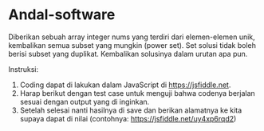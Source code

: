 # Andal-software
Diberikan sebuah array integer nums yang terdiri dari elemen-elemen unik, kembalikan semua
subset yang mungkin (power set).
Set solusi tidak boleh berisi subset yang duplikat. Kembalikan solusinya dalam urutan apa pun.

Instruksi:
1. Coding dapat di lakukan dalam JavaScript di https://jsfiddle.net.
2. Harap berikut dengan test case untuk menguji bahwa codenya berjalan sesuai dengan
output yang di inginkan.
3. Setelah selesai nanti hasilnya di save dan berikan alamatnya ke kita supaya dapat di nilai
(contohnya: https://jsfiddle.net/uy4xp6rqd2)
